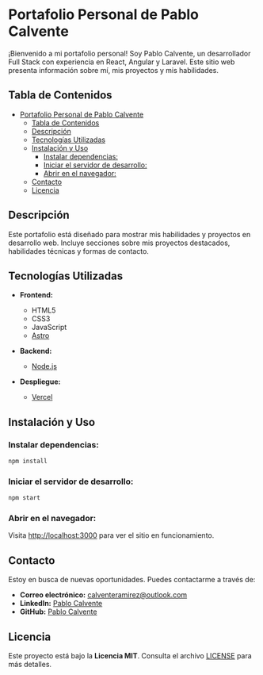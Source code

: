# Portafolio Personal de Pablo Calvente

¡Bienvenido a mi portafolio personal! Soy Pablo Calvente, un desarrollador Full Stack con experiencia en React, Angular y Laravel. Este sitio web presenta información sobre mí, mis proyectos y mis habilidades.

## Tabla de Contenidos

- [Portafolio Personal de Pablo Calvente](#portafolio-personal-de-pablo-calvente)
  - [Tabla de Contenidos](#tabla-de-contenidos)
  - [Descripción](#descripción)
  - [Tecnologías Utilizadas](#tecnologías-utilizadas)
  - [Instalación y Uso](#instalación-y-uso)
    - [Instalar dependencias:](#instalar-dependencias)
    - [Iniciar el servidor de desarrollo:](#iniciar-el-servidor-de-desarrollo)
    - [Abrir en el navegador:](#abrir-en-el-navegador)
  - [Contacto](#contacto)
  - [Licencia](#licencia)

## Descripción

Este portafolio está diseñado para mostrar mis habilidades y proyectos en desarrollo web. Incluye secciones sobre mis proyectos destacados, habilidades técnicas y formas de contacto.

## Tecnologías Utilizadas

- **Frontend:**
  - HTML5
  - CSS3
  - JavaScript
  - [Astro](https://astro.build/)

- **Backend:**
  - [Node.js](https://nodejs.org/)

- **Despliegue:**
  - [Vercel](https://vercel.com/)

## Instalación y Uso

### Instalar dependencias:

```bash
npm install
```

### Iniciar el servidor de desarrollo:

```bash
npm start
```

### Abrir en el navegador:

Visita [http://localhost:3000](http://localhost:3000) para ver el sitio en funcionamiento.

## Contacto

Estoy en busca de nuevas oportunidades. Puedes contactarme a través de:

- **Correo electrónico:** [calventeramirez@outlook.com](mailto:calventeramirez@outlook.com)
- **LinkedIn:** [Pablo Calvente](https://www.linkedin.com/in/calventeramirez/)
- **GitHub:** [Pablo Calvente](https://github.com/calventeramirez)

## Licencia

Este proyecto está bajo la **Licencia MIT**. Consulta el archivo [LICENSE](LICENSE) para más detalles.